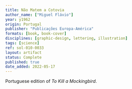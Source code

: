 ```yaml
---
title: Não Matem a Cotovia
author_name: ["Miguel Flávio"]
year: y1962
origin: Portugal
publisher: "Publicações Europa-América"
formats: [book, book-cover]
disciplines: [graphic-design, lettering, illustration]
tags: [science]
ref: sol-010-0033
layout: artifact
status: Complete
published: true
date_added: 2022-05-17
---
```


Portuguese edition of <cite>To Kill a Mockingbird</cite>.
